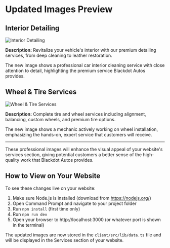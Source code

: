 # Updated Images Preview

## Interior Detailing
![Interior Detailing](https://images.unsplash.com/photo-1558317374-067fb5f30001?ixlib=rb-4.0.3&auto=format&fit=crop&w=800&q=80)

**Description:** Revitalize your vehicle's interior with our premium detailing services, from deep cleaning to leather restoration.

The new image shows a professional car interior cleaning service with close attention to detail, highlighting the premium service Blackdot Autos provides.

## Wheel & Tire Services
![Wheel & Tire Services](https://images.unsplash.com/photo-1627921879972-1492fbc1183e?ixlib=rb-4.0.3&auto=format&fit=crop&w=800&q=80)

**Description:** Complete tire and wheel services including alignment, balancing, custom wheels, and premium tire options.

The new image shows a mechanic actively working on wheel installation, emphasizing the hands-on, expert service that customers will receive.

---

These professional images will enhance the visual appeal of your website's services section, giving potential customers a better sense of the high-quality work that Blackdot Autos provides.

## How to View on Your Website

To see these changes live on your website:

1. Make sure Node.js is installed (download from https://nodejs.org/)
2. Open Command Prompt and navigate to your project folder
3. Run `npm install` (first time only)
4. Run `npm run dev`
5. Open your browser to http://localhost:3000 (or whatever port is shown in the terminal)

The updated images are now stored in the `client/src/lib/data.ts` file and will be displayed in the Services section of your website. 